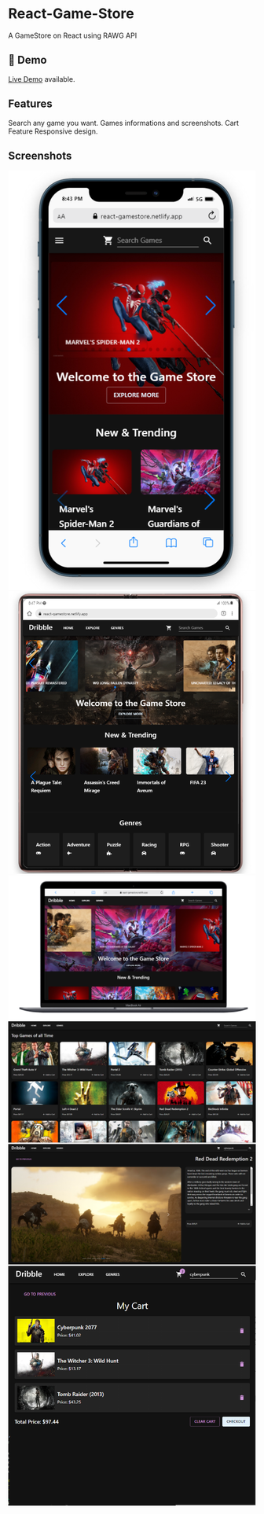 # React-Game-Store
A GameStore on React using RAWG API
## 🔴 Demo
[Live Demo](https://react-gamestore.netlify.app/) available.

## Features

Search any game you want.
Games informations and screenshots.
Cart Feature
Responsive design.

## Screenshots

![](/src/resources/111.png)
![](/src/resources/222.png)
![](/src/resources/3333.png)
![](/src/resources/4444.png)
![](/src/resources/55555.png)
![](/src/resources/6666.png)
